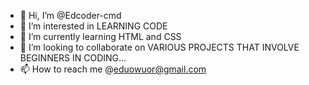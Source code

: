 - 👋 Hi, I’m @Edcoder-cmd
- 👀 I’m interested in LEARNING CODE
- 🌱 I’m currently learning HTML and CSS
- 💞️ I’m looking to collaborate on VARIOUS PROJECTS THAT INVOLVE BEGINNERS IN CODING...
- 📫 How to reach me @eduowuor@gmail.com

<!---
Edcoder-cmd/Edcoder-cmd is a ✨ special ✨ repository because its `README.md` (this file) appears on your GitHub profile.
You can click the Preview link to take a look at your changes.
--->
